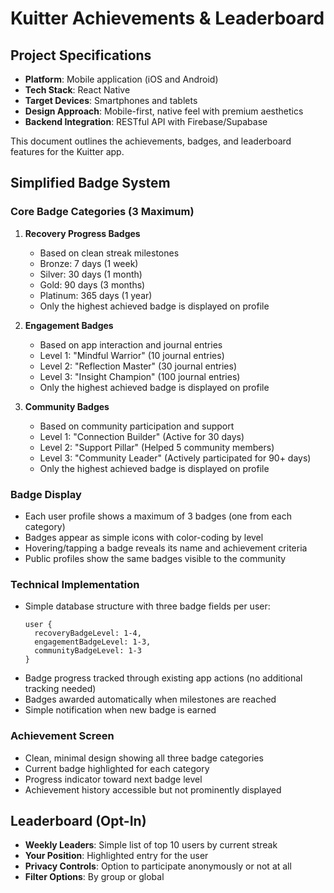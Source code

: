 # Kuitter Achievements & Leaderboard

## Project Specifications
- **Platform**: Mobile application (iOS and Android)
- **Tech Stack**: React Native
- **Target Devices**: Smartphones and tablets
- **Design Approach**: Mobile-first, native feel with premium aesthetics
- **Backend Integration**: RESTful API with Firebase/Supabase

This document outlines the achievements, badges, and leaderboard features for the Kuitter app.

## Simplified Badge System

### Core Badge Categories (3 Maximum)
1. **Recovery Progress Badges**
   - Based on clean streak milestones
   - Bronze: 7 days (1 week)
   - Silver: 30 days (1 month)
   - Gold: 90 days (3 months)
   - Platinum: 365 days (1 year)
   - Only the highest achieved badge is displayed on profile

2. **Engagement Badges**
   - Based on app interaction and journal entries
   - Level 1: "Mindful Warrior" (10 journal entries)
   - Level 2: "Reflection Master" (30 journal entries)
   - Level 3: "Insight Champion" (100 journal entries)
   - Only the highest achieved badge is displayed on profile

3. **Community Badges**
   - Based on community participation and support
   - Level 1: "Connection Builder" (Active for 30 days)
   - Level 2: "Support Pillar" (Helped 5 community members)
   - Level 3: "Community Leader" (Actively participated for 90+ days)
   - Only the highest achieved badge is displayed on profile

### Badge Display
- Each user profile shows a maximum of 3 badges (one from each category)
- Badges appear as simple icons with color-coding by level
- Hovering/tapping a badge reveals its name and achievement criteria
- Public profiles show the same badges visible to the community

### Technical Implementation
- Simple database structure with three badge fields per user:
  ```
  user {
    recoveryBadgeLevel: 1-4,
    engagementBadgeLevel: 1-3,
    communityBadgeLevel: 1-3
  }
  ```
- Badge progress tracked through existing app actions (no additional tracking needed)
- Badges awarded automatically when milestones are reached
- Simple notification when new badge is earned

### Achievement Screen
- Clean, minimal design showing all three badge categories
- Current badge highlighted for each category
- Progress indicator toward next badge level
- Achievement history accessible but not prominently displayed

## Leaderboard (Opt-In)
- **Weekly Leaders**: Simple list of top 10 users by current streak
- **Your Position**: Highlighted entry for the user
- **Privacy Controls**: Option to participate anonymously or not at all
- **Filter Options**: By group or global
